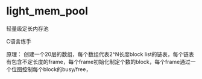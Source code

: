 # light_mem_pool
轻量级定长内存池

C语言练手

原理：
创建一个20层的数组，每个数组代表2^N长度block list的链表，每个链表有包含不定长度的frame，每个frame初始化制定个数的block，每个frame通过一个位图控制每个block的busy/free，
